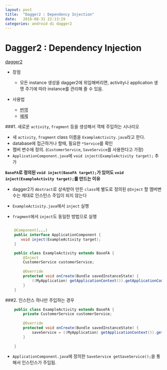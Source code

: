 ```yaml
---
layout: post
title:  "Dagger2 : Dependency Injection"
date:   2016-08-31 22:13:19
categories: android di dagger2
---
```


# Dagger2 : Dependency Injection

[dagger2](http://google.github.io/dagger/users-guide.html)

* 장점
    * 모든 instance 생성을 dagger2에 위임해버리면, activity나 application 생명 주기에 따라 instance를 관리해 줄 수 있음.
  
* 사용법
    * [번역](https://medium.com/@jason_kim/tasting-dagger-2-on-android-%EB%B2%88%EC%97%AD-632e727a7998#.4xp120zh2)
    * [예제](http://www.vogella.com/tutorials/Dagger/article.html)

###1. 새로운 `activity`, `fragment` 등을 생성해서 객체 주입하는 시나리오

* 새 `activity`, `fragment` class 이름을 `ExampleActivity.java`라고 한다.  
* database에 접근하거나 할때, 필요한 `*Service`를 확인
* 멤버 변수에 정의. (`CustomerService`, `SaveService`를 사용한다고 가정)
* `ApplicationComponent.java`에 `void inject(ExampleActivity target);` 추가

**`BaseFA`로 정의된 `void inject(BaseFA target);`가 있어도 `void inject(ExampleActivity target);`를 만드는 이유**

* dagger2가 `Abstract`로 상속받아 만든 `class`에 별도로 정의된 `@Inject` 할 멤버변수는 제대로 인스턴스 주입이 되지 않는다  
* `ExampleActivity.java`에서 `inject` 실행

* `fragment`에서 `inject`도 동일한 방법으로 실행

``` java

    @Component(...)
    public interface ApplicationComponent {
       void inject(ExampleActivity target);
    }

    public class ExampleActivity extends BaseFA {
        @Inject
        CustomerService customerService;
         
        @Override
        protected void onCreate(Bundle savedInstanceState) {
            ((MyApplication) getApplicationContext()).getApplicationComponent().inject(this);
        }
    }

```

###2. 인스턴스 하나만 주입하는 경우

``` java
    public class ExampleActivity extends BaseFA {
        private CustomerService customerService;
            
        @Override
        protected void onCreate(Bundle savedInstanceState) {
            saveService = ((MyApplication) getApplicationContext()).getApplicationComponent().getSaveService();
        }
    
    }
```
* `ApplicationComponent.java`에 정의한 `SaveService getSaveService();`을 통해서 인스턴스가 주입됨.
